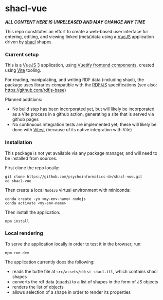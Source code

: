 # shacl-vue

***ALL CONTENT HERE IS UNRELEASED AND MAY CHANGE ANY TIME***

This repo constitutes an effort to create a web-based user interface for entering, editing, and viewing linked (meta)data using a [VueJS](https://vuejs.org/) application driven by [shacl](https://www.w3.org/TR/shacl/) shapes.

### Current setup

This is a [VueJS 3](https://vuejs.org/) application, using [Vuetify frontend components](https://vuetifyjs.com/en/), created using [Vite](https://vitejs.dev/) tooling.

For reading, manipulating, and writing RDF data (including shacl), the package uses libraries compatible with the [RDF/JS](https://rdf.js.org/) specifications (see also: https://github.com/rdfjs-base)

Planned additions:
- No build step has been incorporated yet, but will likely be incorporated as a Vite process in a github action, generating a site that is served via github pages
- No continuous integration tests are implemented yet; these will likely be done with [Vitest](https://vitest.dev/) (because of its native integration with Vite)


### Installation

This package is not yet available via any package manager, and will need to be installed from sources.

First clone the repo locally:
```
git clone https://github.com/psychoinformatics-de/shacl-vue.git
cd shacl-vue
```

Then create a local `NodeJS` virtual environment with miniconda:

```
conda create -yn <my-env-name> nodejs
conda activate <my-env-name>
```

Then install the application:

```
npm install
```


### Local rendering

To serve the application locally in order to test it in the browser, run:

```
npm run dev
```

The application currently does the following:
- reads the turtle file at `src/assets/ddist-shacl.ttl`, which contains shacl shapes
- converts the rdf data (quads) to a list of shapes in the form of JS objects
- renders the list of objects
- allows selection of a shape in order to render its properties